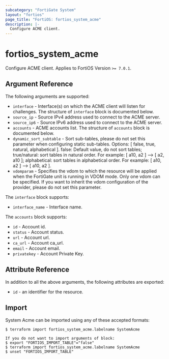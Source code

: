 ```yaml
---
subcategory: "FortiGate System"
layout: "fortios"
page_title: "FortiOS: fortios_system_acme"
description: |-
  Configure ACME client.
---
```


# fortios_system_acme
Configure ACME client. Applies to FortiOS Version `>= 7.0.1`.

## Argument Reference

The following arguments are supported:

* `interface` - Interface(s) on which the ACME client will listen for challenges. The structure of `interface` block is documented below.
* `source_ip` - Source IPv4 address used to connect to the ACME server.
* `source_ip6` - Source IPv6 address used to connect to the ACME server.
* `accounts` - ACME accounts list. The structure of `accounts` block is documented below.
* `dynamic_sort_subtable` - Sort sub-tables, please do not set this parameter when configuring static sub-tables. Options: [ false, true, natural, alphabetical ]. false: Default value, do not sort tables; true/natural: sort tables in natural order. For example: [ a10, a2 ] --> [ a2, a10 ]; alphabetical: sort tables in alphabetical order. For example: [ a10, a2 ] --> [ a10, a2 ].
* `vdomparam` - Specifies the vdom to which the resource will be applied when the FortiGate unit is running in VDOM mode. Only one vdom can be specified. If you want to inherit the vdom configuration of the provider, please do not set this parameter.

The `interface` block supports:

* `interface_name` - Interface name.

The `accounts` block supports:

* `id` - Account id.
* `status` - Account status.
* `url` - Account url.
* `ca_url` - Account ca_url.
* `email` - Account email.
* `privatekey` - Account Private Key.


## Attribute Reference

In addition to all the above arguments, the following attributes are exported:
* `id` - an identifier for the resource.

## Import

System Acme can be imported using any of these accepted formats:
```
$ terraform import fortios_system_acme.labelname SystemAcme

If you do not want to import arguments of block:
$ export "FORTIOS_IMPORT_TABLE"="false"
$ terraform import fortios_system_acme.labelname SystemAcme
$ unset "FORTIOS_IMPORT_TABLE"
```
